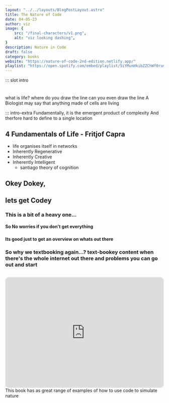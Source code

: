 ```yaml
---
layout: "../../layouts/BlogPostLayout.astro"
title: The Nature of Code
date: 04-05-23
author: viz
image: {
    src: "/final-characters/v1.png",
    alt: "viz looking dashing",
}
description: Nature in Code
draft: false
category: books
website: "https://nature-of-code-2nd-edition.netlify.app/"
playlist: "https://open.spotify.com/embed/playlist/5iYMunHkibZZChWf0rudZ5?utm_source=generator"
---
```

::: slot intro
#
what is life?
where do you draw the line
can you even draw the line
A Biologist may say that anything made of cells are living

::: intro-extra
Fundamentally, it is the emergent product of complexity
And therfore hard to define to a single location

## 4 Fundamentals of Life - Fritjof Capra
- life organises itself in networks
- Inherently Regenerative
- Inherently Creative
- Inherently Intelligent
    - santiago theory of cognition








## Okey Dokey,
## lets get Codey
###  This is a bit of a heavy one...
#### So No worries if you don't get everything
###
#### Its good just to get an overview on whats out there
### So why we textbooking again...? text-bookey content when there's the whole internet out there and problems you can go out and start 
## 
<iframe style="border-radius:12px" src="https://open.spotify.com/embed/playlist/5iYMunHkibZZChWf0rudZ5?utm_source=generator" width="100%" height="352" frameBorder="0" allowfullscreen="" allow="autoplay; clipboard-write; encrypted-media; fullscreen; picture-in-picture" loading="lazy"></iframe>
This book has as great range of examples of how to use code to simulate nature